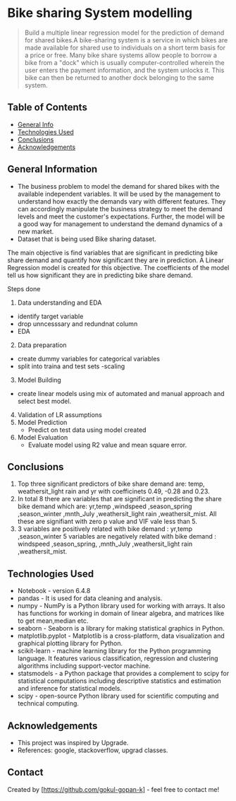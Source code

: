 # Bike sharing System modelling
>  Build a multiple linear regression model for the prediction of demand for shared bikes.A bike-sharing system is a service in which bikes are made available
   for shared use to individuals on a short term basis for a price or free. Many bike share systems allow people to borrow a bike from a "dock" which is usually
   computer-controlled wherein the user enters the payment information, and the system unlocks it. This bike can then be returned to another dock belonging to the 
   same system.


## Table of Contents
* [General Info](#general-information)
* [Technologies Used](#technologies-used)
* [Conclusions](#conclusions)
* [Acknowledgements](#acknowledgements)

## General Information 
- The business problem 
  to model the demand for shared bikes with the available independent variables. It will be used by the management to understand how exactly the demands vary with different features. They can accordingly manipulate the business strategy to meet the demand levels and meet the customer's expectations. Further, the model will be a good way for management to understand the demand dynamics of a new market.
- Dataset that is being used
  Bike sharing dataset.

 The main objective is find variables that are significant in predicting bike share demand and quantify how significant they are in prediction.
  A Linear Regression model is created for this objective. The coefficients of the model tell us how significant they are in predicting bike share demand.

Steps done
1) Data understanding and EDA
- identify target variable
- drop unncesssary and redundnat column
- EDA
2) Data preparation
- create dummy variables for categorical variables
- split into traina and test sets
-scaling
3) Model Building
  - create linear models using mix of automated and manual approach and select best model.
4) Validation of LR assumptions
5) Model Prediction
   - Predict on test data using model created
6) Model Evaluation
   - Evaluate model using R2 value and mean square error.


## Conclusions
1) Top three significant predictors of bike share demand are: temp, weathersit_light rain and yr with coefficinets 0.49, -0.28 and 0.23.
2) In total 8 there are variables that are significant in predicting the share bike demand which are:
   yr,temp ,windspeed ,season_spring ,season_winter ,mnth_July ,weathersit_light rain ,weathersit_mist.
   All these are signifiant with zero p value and VIF vale less than 5.
3) 3 variables are positively related with bike demand : yr,temp  ,season_winter 
   5 variables are negatively related with bike demand : windspeed ,season_spring, ,mnth_July ,weathersit_light rain ,weathersit_mist.


## Technologies Used
- Notebook - version 6.4.8
- pandas - It is used for data cleaning and analysis. 
- numpy - NumPy is a Python library used for working with arrays. It also has functions for working in domain of linear algebra, and matrices like to get mean,median etc. 
- seaborn  - Seaborn is a library for making statistical graphics in Python.
- matplotlib.pyplot  - Matplotlib is a cross-platform, data visualization and graphical plotting library for Python.
- scikit-learn - machine learning library for the Python programming language. It features various classification, regression and clustering algorithms including support-vector machine.
- statsmodels - a Python package that provides a complement to scipy for statistical computations including descriptive statistics and estimation and inference for statistical models.
- scipy - open-source Python library used for scientific computing and technical computing. 

## Acknowledgements
- This project was inspired by Upgrade.
- References: google, stackoverflow, upgrad classes.


## Contact
Created by [https://github.com/gokul-gopan-k] - feel free to contact me!


